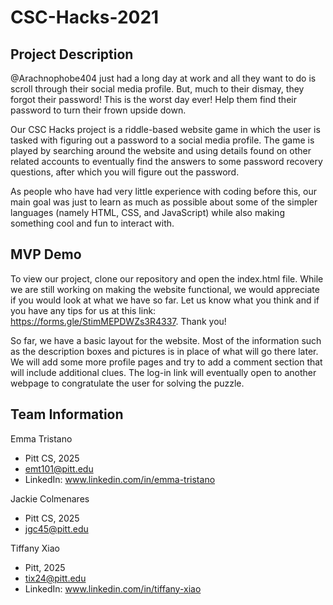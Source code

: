 # CSC-Hacks-2021

## Project Description
@Arachnophobe404 just had a long day at work and all they want to do is scroll through their social media profile. But, much to their dismay, they forgot their password! This is the worst day ever! Help them find their password to turn their frown upside down.

Our CSC Hacks project is a riddle-based website game in which the user is tasked with figuring out a password to a social media profile. The game is played by searching around the website and using details found on other related accounts to eventually find the answers to some password recovery questions, after which you will figure out the password.

As people who have had very little experience with coding before this, our main goal was just to learn as much as possible about some of the simpler languages (namely HTML, CSS, and JavaScript) while also making something cool and fun to interact with. 


## MVP Demo
To view our project, clone our repository and open the index.html file. While we are still working on making the website functional, we would appreciate if you would look at what we have so far. Let us know what you think and if you have any tips for us at this link: https://forms.gle/StimMEPDWZs3R4337. 
Thank you!

So far, we have a basic layout for the website. Most of the information such as the description boxes and pictures is in place of what will go there later. We will add some more profile pages and try to add a comment section that will include additional clues. The log-in link will eventually open to another webpage to congratulate the user for solving the puzzle.


## Team Information

Emma Tristano
* Pitt CS, 2025
* emt101@pitt.edu
* LinkedIn: www.linkedin.com/in/emma-tristano

Jackie Colmenares
* Pitt CS, 2025
* jgc45@pitt.edu

Tiffany Xiao
* Pitt, 2025
* tix24@pitt.edu 
* LinkedIn: www.linkedin.com/in/tiffany-xiao
